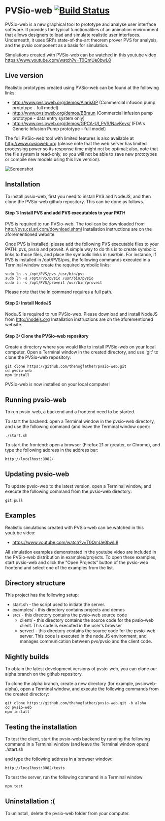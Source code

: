PVSio-web [![Build Status](https://travis-ci.org/thehogfather/pvsio-web.svg?branch=alpha)](https://travis-ci.org/thehogfather/pvsio-web)
=========

PVSio-web is a new graphical tool to prototype and analyse user interface software. It provides the typical functionalities of an animation environment that allows designers to load and simulate realistic user interfaces. Underneath, it uses SRI's state-of-the-art theorem prover PVS for analysis, and the pvsio component as a basis for simulation.

Simulations created with PVSio-web can be watched in this youtube video https://www.youtube.com/watch?v=T0QmUe0bwL8

Live version
------------

Realistic prototypes created using PVSio-web can be found at the following links:
* http://www.pvsioweb.org/demos/AlarisGP (Commercial infusion pump prototype - full model)
* http://www.pvsioweb.org/demos/BBraun   (Commercial infusion pump prototype - data entry system only)
* http://www.pvsioweb.org/demos/GPCA-UI_PVS/NavKeys/ (FDA's Generic Infusion Pump prototype - full model)

The full PVSio-web tool with limited features is also available at http://www.pvsioweb.org
(please note that the web server has limited processing power so its response time might not be optimal; also, note that the file system is read-only, so you will not be able to save new prototypes or compile new models using this live version).

![Screenshot](screenshot.png?raw=true)


Installation
------------
To install pvsio-web, first you need to install PVS and NodeJS, and then clone the PVSio-web github repository. This can be done as follows.

#### Step 1: Install PVS and add PVS executables to your PATH
PVS is required to run PVSio-web. The tool can be downloaded from http://pvs.csl.sri.com/download.shtml Installation instructions are on the aforementioned website.

Once PVS is installed, please add the following PVS executable files to your PATH: pvs, pvsio and proveit. A simple way to do this is to create symbolic links to those files, and place the symbolic links in /usr/bin. For instance, if PVS is installed in /opt/PVS/pvs, the following commands executed in a Terminal window create the required symbolic links:

    sudo ln -s /opt/PVS/pvs /usr/bin/pvs
    sudo ln -s /opt/PVS/pvsio /usr/bin/pvsio
    sudo ln -s /opt/PVS/proveit /usr/bin/proveit

Please note that the ln command requires a full path.

#### Step 2: Install NodeJS
NodeJS is required to run PVSio-web. Please download and install NodeJS from http://nodejs.org
Installation instructions are on the aforementioned website.

#### Step 3: Clone the PVSio-web repository
Create a directory where you would like to install PVSio-web on your local computer. Open a Terminal window in the created directory, and use 'git' to clone the PVSio-web repository:

    git clone https://github.com/thehogfather/pvsio-web.git
    cd pvsio-web
    npm install

PVSio-web is now installed on your local computer!

Running pvsio-web
-----------------
To run pvsio-web, a backend and a frontend need to be started.

To start the backend: open a Terminal window in the pvsio-web directory, and use the following command (and leave the Terminal window open):

    ./start.sh

To start the frontend: open a browser (Firefox 21 or greater, or Chrome), and type the following address in the address bar:

    http://localhost:8082/

Updating pvsio-web
------------------
To update pvsio-web to the latest version, open a Terminal window, and execute the following command from the pvsio-web directory:

    git pull


Examples
--------
Realistic simulations created with PVSio-web can be watched in this youtube video:
* https://www.youtube.com/watch?v=T0QmUe0bwL8

All simulation examples demonstrated in the youtube video are included in the PVSio-web distribution in examples/projects. To open these examples, start pvsio-web and click the "Open Projects" button of the pvsio-web frontend and select one of the examples from the list.


Directory structure
-------------------
This project has the following setup:

* start.sh - the script used to initiate the server.
* examples/ - this directory contains projects and demos
* src/ - this directory contains the pvsio-web source code
    * client/ - this directory contains the source code for the pvsio-web client. This code is executed in the user's browser
    * server/ - this directory contains the source code for the pvsio-web server. This code is executed in the node.JS environment, and manages communication between pvs/pvsio and the client code.


Nightly builds
--------------
To obtain the latest development versions of pvsio-web, you can clone our alpha branch on the github repository.

To clone the alpha branch, create a new directory (for example, pvsioweb-alpha), open a Terminal window, and execute the following commands from the created directory:

    git clone https://github.com/thehogfather/pvsio-web.git -b alpha
    cd pvsio-web
    npm install


Testing the installation
------------------------
To test the client, start the pvsio-web backend by running the following command in a Terminal window (and leave the Terminal window open):
    ./start.sh

and type the following address in a browser window:

    http://localhost:8082/tests

To test the server, run the following command in a Terminal window

    npm test


Uninstallation :(
--------------
To uninstall, delete the pvsio-web folder from your computer.
